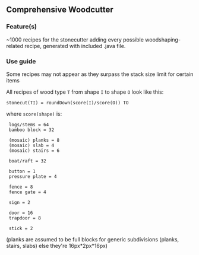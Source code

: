## Comprehensive Woodcutter
### Feature(s)
~1000 recipes for the stonecutter adding every possible woodshaping-related recipe, generated with included .java file.

### Use guide
Some recipes may not appear as they surpass the stack size limit for certain items

All recipes of wood type `T` from shape `I` to shape `O` look like this:

`stonecut(TI) = roundDown(score(I)/score(O)) TO`

where `score(shape)` is:
```
 logs/stems = 64
 bamboo block = 32
 
 (mosaic) planks = 8
 (mosaic) slab = 4
 (mosaic) stairs = 6
 
 boat/raft = 32
 
 button = 1
 pressure plate = 4
 
 fence = 8
 fence gate = 4
 
 sign = 2
 
 door = 16
 trapdoor = 8

 stick = 2
```

(planks are assumed to be full blocks for generic subdivisions (planks, stairs, slabs) else they're 16px\*2px\*16px)
